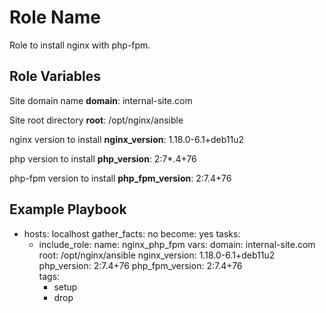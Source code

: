 Role Name
=========

Role to install nginx with php-fpm.

Role Variables
--------------
Site domain name
**domain**: internal-site.com

Site root directory
**root**: /opt/nginx/ansible

nginx version to install
**nginx_version**: 1.18.0-6.1+deb11u2

php version to install
**php_version**: 2:7*.4+76

php-fpm version to install
**php_fpm_version**: 2:7.4+76

Example Playbook
----------------

  - hosts: localhost
    gather_facts: no
    become: yes
    tasks:
      - include_role:
          name: nginx_php_fpm
        vars:
          domain: internal-site.com
          root: /opt/nginx/ansible
          nginx_version: 1.18.0-6.1+deb11u2
          php_version: 2:7.4+76
          php_fpm_version: 2:7.4+76  
        tags:
          - setup
          - drop